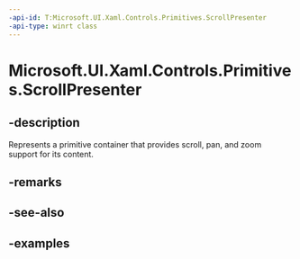 ```yaml
---
-api-id: T:Microsoft.UI.Xaml.Controls.Primitives.ScrollPresenter
-api-type: winrt class
---
```


# Microsoft.UI.Xaml.Controls.Primitives.ScrollPresenter

<!--
public class ScrollPresenter : Microsoft.UI.Xaml.FrameworkElement, Microsoft.UI.Xaml.Controls.IScrollAnchorProvider
-->


## -description

Represents a primitive container that provides scroll, pan, and zoom support for its content.

## -remarks

## -see-also

## -examples


